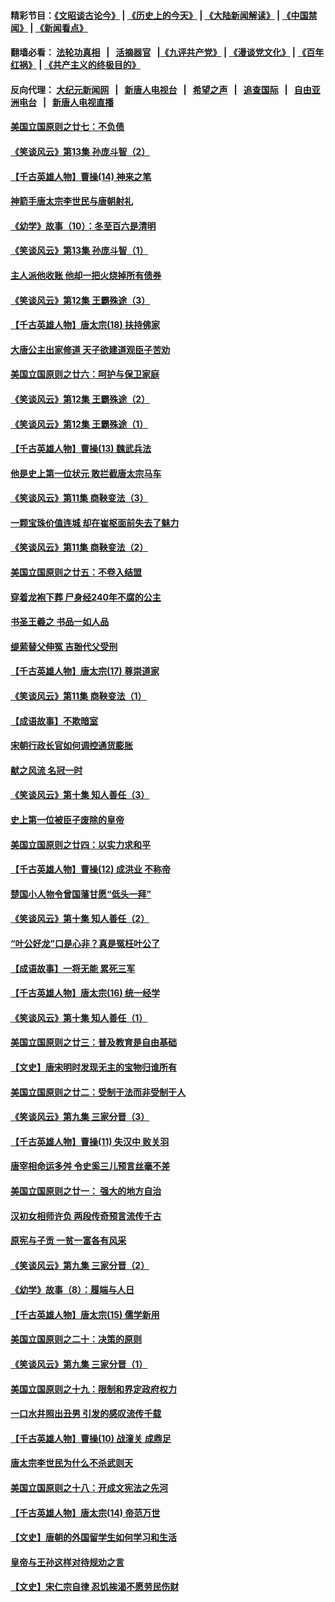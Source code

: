 #### 精彩节目：[《文昭谈古论今》](http://155.138.205.71/wenzhao) | [《历史上的今天》](http://155.138.205.71/today-in-history) | [《大陆新闻解读》](http://155.138.205.71/ntdtv-comedy) | [《中国禁闻》](http://155.138.205.71/ntdtv-news) | [《新闻看点》](http://155.138.205.71/news-insight) 

 #### 翻墙必看： [法轮功真相](http://155.138.205.71:10000/videos/truth.html) &nbsp;&nbsp;|&nbsp;&nbsp; [活摘器官](http://155.138.205.71:10000/videos/res/Organs/) &nbsp;&nbsp;|[《九评共产党》](http://155.138.205.71:10000/videos/jiuping) | [《漫谈党文化》](http://155.138.205.71:10000/videos/mtdwh) | [《百年红祸》](http://155.138.205.71:10000/videos/bnhh) | [《共产主义的终极目的》](http://155.138.205.71:10000/videos/res/zjmd) 

 #### 反向代理： [大纪元新闻网](http://155.138.205.71:10080/) &nbsp;&nbsp;|&nbsp;&nbsp; [新唐人电视台](http://155.138.205.71:8000/) &nbsp;&nbsp;|&nbsp;&nbsp; [希望之声](http://155.138.205.71:8200/) &nbsp;&nbsp;|&nbsp;&nbsp; [追查国际](http://155.138.205.71:10010/) &nbsp;&nbsp;|&nbsp;&nbsp; [自由亚洲电台](http://155.138.205.71:9800/) &nbsp;&nbsp;|&nbsp;&nbsp; [新唐人电视直播](http://155.138.205.71/) 

#### [美国立国原则之廿七：不负债](../pages/nsc975/n11060818.md?t=02280821) 

#### [《笑谈风云》第13集 孙庞斗智（2）](../pages/nsc975/n11070199.md?t=02280821) 

#### [【千古英雄人物】曹操(14) 神来之笔](../pages/nsc975/n7783346.md?t=02280821) 

#### [神箭手唐太宗李世民与唐朝射礼](../pages/nsc975/n11050034.md?t=02280821) 

#### [《幼学》故事（10）：冬至百六是清明](../pages/nsc975/n11025760.md?t=02280821) 

#### [《笑谈风云》第13集 孙庞斗智（1）](../pages/nsc975/n11070158.md?t=02280821) 

#### [主人派他收账 他却一把火烧掉所有债券](../pages/nsc975/n11070431.md?t=02280821) 

#### [《笑谈风云》第12集 王霸殊途（3）](../pages/nsc975/n11058708.md?t=02280821) 

#### [【千古英雄人物】唐太宗(18) 扶持佛家](../pages/nsc975/n8046271.md?t=02280821) 

#### [大唐公主出家修道 天子欲建道观臣子苦劝](../pages/nsc975/n11053988.md?t=02280821) 

#### [美国立国原则之廿六：呵护与保卫家庭](../pages/nsc975/n11056028.md?t=02280821) 

#### [《笑谈风云》第12集 王霸殊途（2）](../pages/nsc975/n11058661.md?t=02280821) 

#### [《笑谈风云》第12集 王霸殊途（1）](../pages/nsc975/n11058612.md?t=02280821) 

#### [【千古英雄人物】曹操(13) 魏武兵法](../pages/nsc975/n7783342.md?t=02280821) 

#### [他是史上第一位状元 敢拦截唐太宗马车](../pages/nsc975/n11064238.md?t=02280821) 

#### [《笑谈风云》第11集 商鞅变法（3）](../pages/nsc975/n11051540.md?t=02280821) 

#### [一颗宝珠价值连城 却在崔枢面前失去了魅力](../pages/nsc975/n11049666.md?t=02280821) 

#### [《笑谈风云》第11集 商鞅变法（2）](../pages/nsc975/n11051527.md?t=02280821) 

#### [美国立国原则之廿五：不卷入结盟](../pages/nsc975/n11049916.md?t=02280821) 

#### [穿着龙袍下葬 尸身经240年不腐的公主](../pages/nsc975/n11058573.md?t=02280821) 

#### [书圣王羲之 书品一如人品](../pages/nsc975/n10961724.md?t=02280821) 

#### [缇萦替父伸冤 吉翂代父受刑](../pages/nsc975/n3780463.md?t=02280821) 

#### [【千古英雄人物】唐太宗(17) 尊崇道家](../pages/nsc975/n8046261.md?t=02280821) 

#### [《笑谈风云》第11集 商鞅变法（1）](../pages/nsc975/n11051459.md?t=02280821) 

#### [【成语故事】不欺暗室](../pages/nsc975/n11056002.md?t=02280821) 

#### [宋朝行政长官如何调控通货膨胀](../pages/nsc975/n11055933.md?t=02280821) 

#### [献之风流 名冠一时](../pages/nsc975/n11011196.md?t=02280821) 

#### [《笑谈风云》第十集 知人善任（3）](../pages/nsc975/n11044990.md?t=02280821) 

#### [史上第一位被臣子废除的皇帝](../pages/nsc975/n11053637.md?t=02280821) 

#### [美国立国原则之廿四：以实力求和平](../pages/nsc975/n11046955.md?t=02280821) 

#### [【千古英雄人物】曹操(12) 成洪业 不称帝](../pages/nsc975/n7783338.md?t=02280821) 

#### [楚国小人物令曾国藩甘愿“低头一拜”](../pages/nsc975/n11013087.md?t=02280821) 

#### [《笑谈风云》第十集 知人善任（2）](../pages/nsc975/n11044937.md?t=02280821) 

#### [“叶公好龙”口是心非？真是冤枉叶公了](../pages/nsc975/n11008777.md?t=02280821) 

#### [【成语故事】一将无能 累死三军](../pages/nsc975/n11046538.md?t=02280821) 

#### [【千古英雄人物】唐太宗(16) 统一经学](../pages/nsc975/n8046259.md?t=02280821) 

#### [《笑谈风云》第十集 知人善任（1）](../pages/nsc975/n11032532.md?t=02280821) 

#### [美国立国原则之廿三：普及教育是自由基础](../pages/nsc975/n11044655.md?t=02280821) 

#### [【文史】唐宋明时发现无主的宝物归谁所有](../pages/nsc975/n11036075.md?t=02280821) 

#### [美国立国原则之廿二：受制于法而非受制于人](../pages/nsc975/n11038266.md?t=02280821) 

#### [《笑谈风云》第九集 三家分晋（3）](../pages/nsc975/n11028646.md?t=02280821) 

#### [【千古英雄人物】曹操(11) 失汉中 败关羽](../pages/nsc975/n7783328.md?t=02280821) 

#### [唐宰相命运多舛 令史奚三儿预言丝毫不差](../pages/nsc975/n334750.md?t=02280821) 

#### [美国立国原则之廿一： 强大的地方自治](../pages/nsc975/n11036069.md?t=02280821) 

#### [汉初女相师许负 两段传奇预言流传千古](../pages/nsc975/n11035453.md?t=02280821) 

#### [原宪与子贡 一贫一富各有风采](../pages/nsc975/n11013094.md?t=02280821) 

#### [《笑谈风云》第九集 三家分晋（2）](../pages/nsc975/n11028610.md?t=02280821) 

#### [《幼学》故事（8）：履端与人日](../pages/nsc975/n10990550.md?t=02280821) 

#### [【千古英雄人物】唐太宗(15) 儒学新用](../pages/nsc975/n8046225.md?t=02280821) 

#### [美国立国原则之二十：决策的原则](../pages/nsc975/n11034691.md?t=02280821) 

#### [《笑谈风云》第九集 三家分晋（1）](../pages/nsc975/n11028591.md?t=02280821) 

#### [美国立国原则之十九：限制和界定政府权力](../pages/nsc975/n11023895.md?t=02280821) 

#### [一口水井照出丑男 引发的感叹流传千载](../pages/nsc975/n11004598.md?t=02280821) 

#### [【千古英雄人物】曹操(10) 战潼关 成鼎足](../pages/nsc975/n7779963.md?t=02280821) 

#### [唐太宗李世民为什么不杀武则天](../pages/nsc975/n11034040.md?t=02280821) 

#### [美国立国原则之十八：开成文宪法之先河](../pages/nsc975/n11008526.md?t=02280821) 

#### [【千古英雄人物】唐太宗(14) 帝范万世](../pages/nsc975/n8034234.md?t=02280821) 

#### [【文史】唐朝的外国留学生如何学习和生活](../pages/nsc975/n11010825.md?t=02280821) 

#### [皇帝与王孙这样对待规劝之言](../pages/nsc975/n10994666.md?t=02280821) 

#### [【文史】宋仁宗自律 忍饥挨渴不愿劳民伤财](../pages/nsc975/n10997349.md?t=02280821) 

